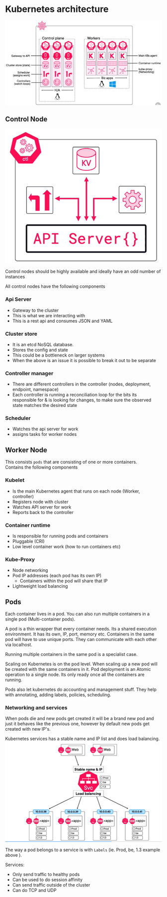 # Kubernetes architecture

![Architecture](./Resources/architecture.png)

## Control Node
![Control Node](./Resources/ControlNode.png)

Control nodes should be highly available and ideally have an odd number of instances

All control nodes have the following components

### Api Server
- Gateway to the cluster
- This is what we are interacting with
- This is a rest api and consumes JSON and YAML

### Cluster store
- It is an etcd NoSQL database.
- Stores the config and state
- This could be a bottleneck on larger systems
- When the above is an issue it is possible to break it out to be separate

### Controller manager
- There are different controllers in the controller (nodes, deployment, endpoint, namespace)
- Each controller is running a reconciliation loop for the bits its responsible for & is looking for changes, to make sure the observed state matches the desired state

### Scheduler
- Watches the api server for work
- assigns tasks for worker nodes

## Worker Node

This consists `pods` that are consisting of one or more containers.\
Contains the following components

### Kubelet
- Is the main Kubernetes agent that runs on each node (Worker, controller)
- Registers node with cluster
- Watches API server for work
- Reports back to the controller

### Container runtime
- Is responsible for running pods and containers
- Pluggable (CRI)
- Low level container work (how to run containers etc)

### Kube-Proxy
- Node networking
- Pod IP addresses (each pod has its own IP)
  - Containers within the pod will share that IP
- Lightweight load balancing

## Pods
Each container lives in a pod. You can also run multiple containers in a single pod (Multi-container pods).

A pod is a thin wrapper that every container needs. Its a shared execution environment. It has its own, IP, port, memory etc. Containers in the same pod will have to use unique ports. They can communicate with each other via localhost.

Running multiple containers in the same pod is a specialist case.

Scaling on Kubernetes is on the pod level. When scaling up a new pod will be created with the same containers in it. Pod deployment is an Atomic operation to a single node. Its only ready once all the containers are running.

Pods also let kubernetes do accounting and management stuff. They help with annotating, adding labels, policies, scheduling.

### Networking and services
When pods die and new pods get created it will be a brand new pod and just it behaves like the previous one, however by default new pods get created with new IP's.

Kubernetes services has a stable name and IP list and does load balancing.
![networking and services](./Resources/networking-and-services.png)

The way a pod belongs to a service is with `Labels` (ie. Prod, be, 1.3 example above ).

Services:
- Only send traffic to healthy pods
- Can be used to do session affinity
- Can send traffic outside of the cluster
- Can do TCP and UDP